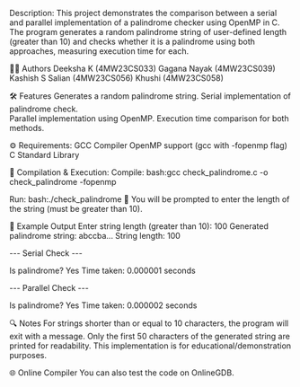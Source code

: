 Description:
This project demonstrates the comparison between a serial and parallel implementation of a palindrome checker using OpenMP in C. 
The program generates a random palindrome string of user-defined length (greater than 10) and checks whether it is a palindrome using both approaches, measuring execution time for each.

👨‍💻 Authors
Deeksha K (4MW23CS033)
Gagana Nayak (4MW23CS039)
Kashish S Salian (4MW23CS056)
Khushi (4MW23CS058)

🛠️ Features
Generates a random palindrome string.
Serial implementation of palindrome check.  
Parallel implementation using OpenMP.
Execution time comparison for both methods.

⚙️ Requirements:
GCC Compiler
OpenMP support (gcc with -fopenmp flag)
C Standard Library

🚀 Compilation & Execution:
Compile:
bash:gcc check_palindrome.c -o check_palindrome -fopenmp

Run:
bash:./check_palindrome
🔸 You will be prompted to enter the length of the string (must be greater than 10).

🧪 Example Output
Enter string length (greater than 10): 100
Generated palindrome string: abccba...
String length: 100

--- Serial Check ---

Is palindrome? Yes
Time taken: 0.000001 seconds

--- Parallel Check ---

Is palindrome? Yes
Time taken: 0.000002 seconds

🔍 Notes
For strings shorter than or equal to 10 characters, the program will exit with a message.
Only the first 50 characters of the generated string are printed for readability.
This implementation is for educational/demonstration purposes.

🌐 Online Compiler
You can also test the code on OnlineGDB.
